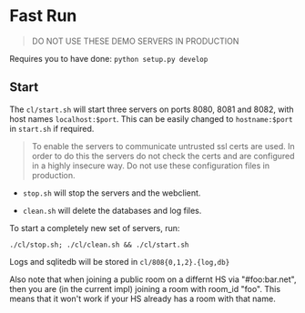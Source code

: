 # Fast Run

> DO NOT USE THESE DEMO SERVERS IN PRODUCTION

Requires you to have done: `python setup.py develop`

## Start

The `cl/start.sh` will start three servers on ports 8080, 8081 and 8082, with host names `localhost:$port`. This can be easily changed to `hostname:$port` in `start.sh` if required.

> To enable the servers to communicate untrusted ssl certs are used. In order to do this the servers do not check the certs
and are configured in a highly insecure way. Do not use these configuration files in production.

- `stop.sh` will stop the servers and the webclient.

- `clean.sh` will delete the databases and log files.

To start a completely new set of servers, run:

    ./cl/stop.sh; ./cl/clean.sh && ./cl/start.sh

Logs and sqlitedb will be stored in `cl/808{0,1,2}.{log,db}`

Also note that when joining a public room on a differnt HS via "#foo:bar.net", then you are (in the current impl) joining a room with room_id "foo". This means that it won't work if your HS already has a room with that name.
